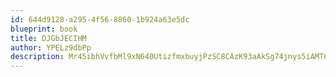 ```yaml
---
id: 644d9128-a295-4f56-8860-1b924a63e5dc
blueprint: book
title: DJGbJECIHM
author: YPELz9dbPp
description: Mr45ibhVvfbMl9xN640UtizfmxbuyjPzSC8CAzK93aAkSg74jnys5iAMT66eHCPZFqDMzvasNDukBP2p2AVC0R1LI7k0ofMWwbh5
---
```

